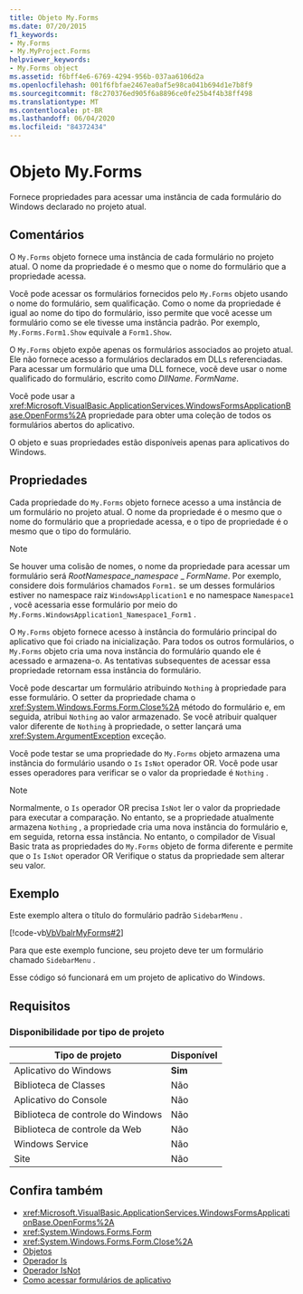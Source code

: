 ```yaml
---
title: Objeto My.Forms
ms.date: 07/20/2015
f1_keywords:
- My.Forms
- My.MyProject.Forms
helpviewer_keywords:
- My.Forms object
ms.assetid: f6bff4e6-6769-4294-956b-037aa6106d2a
ms.openlocfilehash: 001f6fbfae2467ea0af5e98ca041b694d1e7b8f9
ms.sourcegitcommit: f8c270376ed905f6a8896ce0fe25b4f4b38ff498
ms.translationtype: MT
ms.contentlocale: pt-BR
ms.lasthandoff: 06/04/2020
ms.locfileid: "84372434"
---
```

# <a name="myforms-object"></a>Objeto My.Forms

Fornece propriedades para acessar uma instância de cada formulário do Windows declarado no projeto atual.

## <a name="remarks"></a>Comentários

O `My.Forms` objeto fornece uma instância de cada formulário no projeto atual. O nome da propriedade é o mesmo que o nome do formulário que a propriedade acessa.

Você pode acessar os formulários fornecidos pelo `My.Forms` objeto usando o nome do formulário, sem qualificação. Como o nome da propriedade é igual ao nome do tipo do formulário, isso permite que você acesse um formulário como se ele tivesse uma instância padrão. Por exemplo, `My.Forms.Form1.Show` equivale a `Form1.Show`.

O `My.Forms` objeto expõe apenas os formulários associados ao projeto atual. Ele não fornece acesso a formulários declarados em DLLs referenciadas. Para acessar um formulário que uma DLL fornece, você deve usar o nome qualificado do formulário, escrito como *DllName*. *FormName*.

Você pode usar a <xref:Microsoft.VisualBasic.ApplicationServices.WindowsFormsApplicationBase.OpenForms%2A> propriedade para obter uma coleção de todos os formulários abertos do aplicativo.

O objeto e suas propriedades estão disponíveis apenas para aplicativos do Windows.

## <a name="properties"></a>Propriedades

Cada propriedade do `My.Forms` objeto fornece acesso a uma instância de um formulário no projeto atual. O nome da propriedade é o mesmo que o nome do formulário que a propriedade acessa, e o tipo de propriedade é o mesmo que o tipo do formulário.

> [!NOTE]
> Se houver uma colisão de nomes, o nome da propriedade para acessar um formulário será *RootNamespace*_*namespace* \_ *FormName*. Por exemplo, considere dois formulários chamados `Form1.` se um desses formulários estiver no namespace raiz `WindowsApplication1` e no namespace `Namespace1` , você acessaria esse formulário por meio do `My.Forms.WindowsApplication1_Namespace1_Form1` .

O `My.Forms` objeto fornece acesso à instância do formulário principal do aplicativo que foi criado na inicialização. Para todos os outros formulários, o `My.Forms` objeto cria uma nova instância do formulário quando ele é acessado e armazena-o. As tentativas subsequentes de acessar essa propriedade retornam essa instância do formulário.

Você pode descartar um formulário atribuindo `Nothing` à propriedade para esse formulário. O setter da propriedade chama o <xref:System.Windows.Forms.Form.Close%2A> método do formulário e, em seguida, atribui `Nothing` ao valor armazenado. Se você atribuir qualquer valor diferente de `Nothing` à propriedade, o setter lançará uma <xref:System.ArgumentException> exceção.

Você pode testar se uma propriedade do `My.Forms` objeto armazena uma instância do formulário usando o `Is` `IsNot` operador OR. Você pode usar esses operadores para verificar se o valor da propriedade é `Nothing` .

> [!NOTE]
> Normalmente, o `Is` operador OR precisa `IsNot` ler o valor da propriedade para executar a comparação. No entanto, se a propriedade atualmente armazena `Nothing` , a propriedade cria uma nova instância do formulário e, em seguida, retorna essa instância. No entanto, o compilador de Visual Basic trata as propriedades do `My.Forms` objeto de forma diferente e permite que o `Is` `IsNot` operador OR Verifique o status da propriedade sem alterar seu valor.

## <a name="example"></a>Exemplo

Este exemplo altera o título do formulário padrão `SidebarMenu` .

[!code-vb[VbVbalrMyForms#2](~/samples/snippets/visualbasic/VS_Snippets_VBCSharp/VbVbalrMyForms/VB/Class1.vb#2)]

Para que este exemplo funcione, seu projeto deve ter um formulário chamado `SidebarMenu` .

Esse código só funcionará em um projeto de aplicativo do Windows.

## <a name="requirements"></a>Requisitos

### <a name="availability-by-project-type"></a>Disponibilidade por tipo de projeto

|Tipo de projeto|Disponível|
|---|---|
|Aplicativo do Windows|**Sim**|
|Biblioteca de Classes|Não|
|Aplicativo do Console|Não|
|Biblioteca de controle do Windows|Não|
|Biblioteca de controle da Web|Não|
|Windows Service|Não|
|Site|Não|

## <a name="see-also"></a>Confira também

- <xref:Microsoft.VisualBasic.ApplicationServices.WindowsFormsApplicationBase.OpenForms%2A>
- <xref:System.Windows.Forms.Form>
- <xref:System.Windows.Forms.Form.Close%2A>
- [Objetos](index.md)
- [Operador Is](../operators/is-operator.md)
- [Operador IsNot](../operators/isnot-operator.md)
- [Como acessar formulários de aplicativo](../../developing-apps/programming/accessing-application-forms.md)
